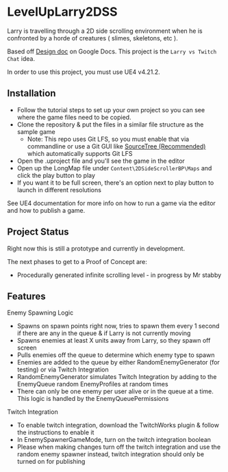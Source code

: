 # LevelUpLarry2DSS
Larry is travelling through a 2D side scrolling environment when he is confronted by a horde of creatures ( slimes, skeletons, etc ).  

Based off [Design doc](https://docs.google.com/document/d/1iMpK-hJsFLI4GPMWzvPedDiAtvYZl5U48OwvbeyLm2I/edit#heading=h.19u0nz2irg77) on Google Docs.  This project is the `Larry vs Twitch Chat` idea.

In order to use this project, you must use UE4 v4.21.2.

## Installation

 - Follow the tutorial steps to set up your own project so you can see where the game files need to be copied.  
 - Clone the repository & put the files in a similar file structure as the sample game
   - Note: This repo uses Git LFS, so you must enable that via commandline or use a Git GUI like [SourceTree (Recommended)](https://www.sourcetreeapp.com/) which automatically supports Git LFS
 - Open the .uproject file and you'll see the game in the editor
 - Open up the LongMap file under `Content\2DSideScrollerBP\Maps` and click the play button to play
 - If you want it to be full screen, there's an option next to play button to launch in different resolutions
 
See UE4 documentation for more info on how to run a game via the editor and how to publish a game.

## Project Status

Right now this is still a prototype and currently in development.

The next phases to get to a Proof of Concept are:
 - Procedurally generated infinite scrolling level - in progress by Mr stabby
 
## Features
 
 Enemy Spawning Logic
 - Spawns on spawn points right now, tries to spawn them every 1 second if there are any in the queue & if Larry is not currently moving
 - Spawns enemies at least X units away from Larry, so they spawn off screen
 - Pulls enemies off the queue to determine which enemy type to spawn
 - Enemies are added to the queue by either RandomEnemyGenerator (for testing) or via Twitch Integration
 - RandomEnemyGenerator simulates Twitch Integration by adding to the EnemyQueue random EnemyProfiles at random times
 - There can only be one enemy per user alive or in the queue at a time.  This logic is handled by the EnemyQueuePermissions
 
 Twitch Integration
 - To enable twitch integration, download the TwitchWorks plugin & follow the instructions to enable it
 - In EnemySpawnerGameMode, turn on the twitch integration boolean
 - Please when making changes turn off the twitch integration and use the random enemy spawner instead, twitch integration should only be turned on for publishing
